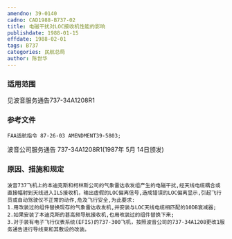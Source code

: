 ```yaml
---
amendno: 39-0140
cadno: CAD1988-B737-02
title: 电磁干扰对LOC接收机性能的影响
publishdate: 1988-01-15
effdate: 1988-02-01
tags: B737
categories: 民航总局
author: 陈世华
---
```


### 适用范围 
见波音服务通告737-34A1208R1

### 参考文件
    FAA适航指令 87-26-03 AMENDMENT39-5803; 
波音公司服务通告 737-34A1208R1(1987年 5月 14日颁发) 

### 原因、措施和规定 
    波音737飞机上的本迪克斯和柯林斯公司的气象雷达收发组产生的电磁干扰,经天线电缆耦合或直接幅射到天线进入ILS接收机，输出虚假的LOC偏离信号,造成错误的LOC偏离显示,引起飞行员或自动驾驶仪不正常的动作,危及飞行安全,为此要求: 
    1.用改装过的组件替换现存的气象雷达收发机,并安装与LOC天线电缆相匹配的10DB衰减器; 
    2.如果安装了本迪克斯的甚高频导航接收机,也用改装过的组件替换下来; 
    3.对于装有电子飞行仪表系统(EFIS)的737-300飞机，按照波音公司的737-34A1208更改1服务通告进行导线束和其敷设的改装。


